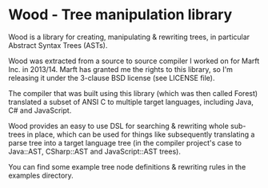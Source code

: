 # Wood - Tree manipulation library

Wood is a library for creating, manipulating & rewriting trees,
in particular Abstract Syntax Trees (ASTs).

Wood was extracted from a source to source compiler I worked on for
Marft Inc. in 2013/14.
Marft has granted me the rights to this library, so I'm releasing it under the
3-clause BSD license (see LICENSE file).

The compiler that was built using this library (which was then called Forest)
translated a subset of ANSI C to multiple target languages, including Java, C#
and JavaScript.

Wood provides an easy to use DSL for searching & rewriting whole sub-trees
in place, which can be used for things like subsequently translating a parse tree
into a target language tree (in the compiler project's case to Java::AST,
CSharp::AST and JavaScript::AST trees).

You can find some example tree node definitions & rewriting rules in the
examples directory.
